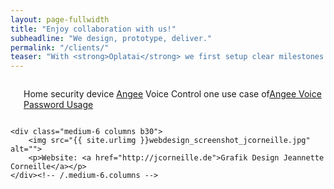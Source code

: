 ```yaml
---
layout: page-fullwidth
title: "Enjoy collaboration with us!"
subheadline: "We design, prototype, deliver."
permalink: "/clients/"
teaser: "With <strong>Oplatai</strong> we first setup clear milestones and timeline. We work with our clients through the whole process of product delivery. Successful delivery is what makes us and our customers satisfied."
---
```

<!--more-->

<div class="row t60">
    <div id="angee" class="medium-6 columns b30">
        <img src="{{ site.urlimg }}webdesign_screenshot_nixdorf.jpg" alt="">
        <p> Home security device <a href="https://www.meetangee.com/">Angee</a> Voice Control one use case of<a href="https://www.youtube.com/watch?v=zuW0GD30chY">Angee Voice Password Usage</a></p>
    </div><!-- /.medium-6.columns -->

    <div class="medium-6 columns b30">
        <img src="{{ site.urlimg }}webdesign_screenshot_jcorneille.jpg" alt="">
        <p>Website: <a href="http://jcorneille.de">Grafik Design Jeannette Corneille</a></p>
    </div><!-- /.medium-6.columns -->
</div><!-- /.row -->
